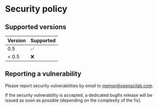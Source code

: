 # Security policy

## Supported versions

| Version       | Supported          |
| ------------- | ------------------ |
| 0.5           | :white_check_mark: |
| < 0.5         | :x:                |

## Reporting a vulnerability

Please report security vulnerabilities by email to [memor@openscilab.com](mailto:memor@openscilab.com "memor@openscilab.com").

If the security vulnerability is accepted, a dedicated bugfix release will be issued as soon as possible (depending on the complexity of the fix).